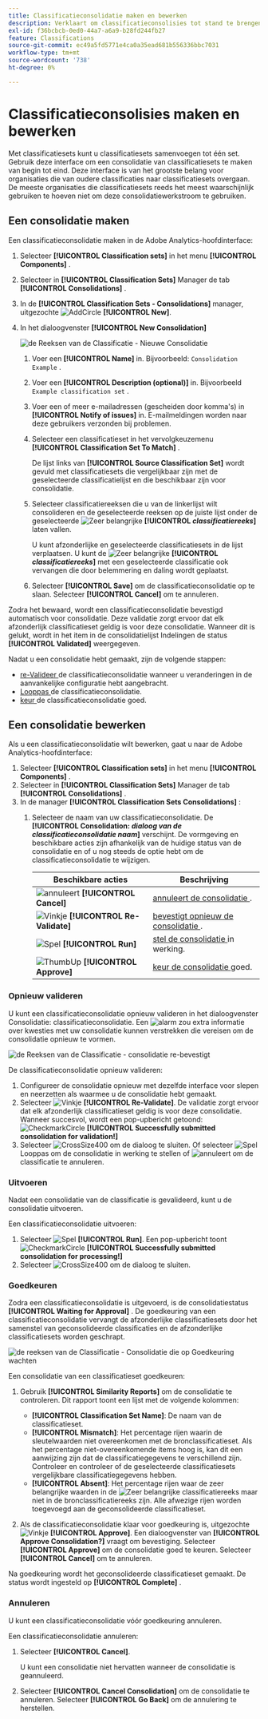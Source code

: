 ```yaml
---
title: Classificatieconsolidatie maken en bewerken
description: Verklaart om classificatieconsolisies tot stand te brengen, te bevestigen, in werking te stellen goed te keuren en te annuleren.
exl-id: f36bcbcb-0ed0-44a7-a6a9-b28fd244fb27
feature: Classifications
source-git-commit: ec49a5fd5771e4ca0a35ead681b556336bbc7031
workflow-type: tm+mt
source-wordcount: '738'
ht-degree: 0%

---
```


# Classificatieconsolisies maken en bewerken

Met classificatiesets kunt u classificatiesets samenvoegen tot één set. Gebruik deze interface om een consolidatie van classificatiesets te maken van begin tot eind. Deze interface is van het grootste belang voor organisaties die van oudere classificaties naar classificatiesets overgaan. De meeste organisaties die classificatiesets reeds het meest waarschijnlijk gebruiken te hoeven niet om deze consolidatiewerkstroom te gebruiken.

## Een consolidatie maken

Een classificatieconsolidatie maken in de Adobe Analytics-hoofdinterface:

1. Selecteer **[!UICONTROL Classification sets]** in het menu **[!UICONTROL Components]** .
1. Selecteer in **[!UICONTROL Classification Sets]** Manager de tab **[!UICONTROL Consolidations]** .
1. In de **[!UICONTROL Classification Sets - Consolidations]** manager, uitgezochte ![ AddCircle ](/help/assets/icons/AddCircle.svg) **[!UICONTROL New]**.
1. In het dialoogvenster **[!UICONTROL New Consolidation]**

   ![ de Reeksen van de Classificatie - Nieuwe Consolidatie ](assets/classifications-sets-consolidations-new.png)
   1. Voer een **[!UICONTROL Name]** in. Bijvoorbeeld: `Consolidation Example` .
   1. Voer een **[!UICONTROL Description (optional)]** in. Bijvoorbeeld `Example classification set` .
   1. Voer een of meer e-mailadressen (gescheiden door komma&#39;s) in **[!UICONTROL Notify of issues]** in. E-mailmeldingen worden naar deze gebruikers verzonden bij problemen.
   1. Selecteer een classificatieset in het vervolgkeuzemenu **[!UICONTROL Classification Set To Match]** .

      De lijst links van **[!UICONTROL Source Classification Set]** wordt gevuld met classificatiesets die vergelijkbaar zijn met de geselecteerde classificatielijst en die beschikbaar zijn voor consolidatie.

   1. Selecteer classificatiereeksen die u van de linkerlijst wilt consolideren en de geselecteerde reeksen op de juiste lijst onder de geselecteerde ![ Zeer belangrijke ](/help/assets/icons/Key.svg) **[!UICONTROL _classificatiereeks_]** laten vallen.

      U kunt afzonderlijke en geselecteerde classificatiesets in de lijst verplaatsen. U kunt de ![ Zeer belangrijke ](/help/assets/icons/Key.svg) **[!UICONTROL _classificatiereeks_]** met een geselecteerde classificatie ook vervangen die door belemmering en daling wordt geplaatst.

   1. Selecteer **[!UICONTROL Save]** om de classificatieconsolidatie op te slaan. Selecteer **[!UICONTROL Cancel]** om te annuleren.

Zodra het bewaard, wordt een classificatieconsolidatie bevestigd automatisch voor consolidatie. Deze validatie zorgt ervoor dat elk afzonderlijk classificatieset geldig is voor deze consolidatie. Wanneer dit is gelukt, wordt in het item in de consolidatielijst Indelingen de status **[!UICONTROL Validated]** weergegeven.

Nadat u een consolidatie hebt gemaakt, zijn de volgende stappen:

* [ re-Valideer ](#re-validate) de classificatieconsolidatie wanneer u veranderingen in de aanvankelijke configuratie hebt aangebracht.
* [ Looppas ](#run) de classificatieconsolidatie.
* [ keur ](#approve) de classificatieconsolidatie goed.



<!--
         
  

**[!UICONTROL Components]** > **[!UICONTROL Classification sets]** > **[!UICONTROL Consolidations]** > **[!UICONTROL Add]**

The following fields are available when creating a consolidation:

* **[!UICONTROL Name]**: The name of the consolidation.
* **[!UICONTROL Notify of issues]**: A comma-delimited list of email addresses that are notified of issues with this consolidation.
* **[!UICONTROL Dataset to match]**: A drop-down list of all classification sets.

Once you select a classification set, a table with two columns appears:

* The right column contains all classification sets that you want to consolidate. It starts with the classification set selected using the above drop-down list.
* The left column contains all classification sets eligible to be merged with the originally selected dataset. **Schemas must exactly match to be eligible for consolidation**. If schemas do not match the selected classification set, they do not appear in this left column.

Drag the desired classification sets from the available column on the left to the consolidation column on the right. Once the consolidation is given a name and two or more classification sets are in the right column, click **[!UICONTROL Save & Continue]**.

-->

## Een consolidatie bewerken

Als u een classificatieconsolidatie wilt bewerken, gaat u naar de Adobe Analytics-hoofdinterface:

1. Selecteer **[!UICONTROL Classification sets]** in het menu **[!UICONTROL Components]** .
1. Selecteer in **[!UICONTROL Classification Sets]** Manager de tab **[!UICONTROL Consolidations]** .
1. In de manager **[!UICONTROL Classification Sets Consolidations]** :
   1. Selecteer de naam van uw classificatieconsolidatie. De **[!UICONTROL Consolidation: _dialoog van de classificatieconsolidatie naam_]** verschijnt. De vormgeving en beschikbare acties zijn afhankelijk van de huidige status van de consolidatie en of u nog steeds de optie hebt om de classificatieconsolidatie te wijzigen.

      | Beschikbare acties | Beschrijving |
      |---|---|
      | ![ annuleert ](/help/assets/icons/Cancel.svg) **[!UICONTROL Cancel]** | [ annuleert de consolidatie ](#cancel). |
      | ![ Vinkje ](/help/assets/icons/Checkmark.svg) **[!UICONTROL Re-Validate]** | [ bevestigt opnieuw de consolidatie ](#re-validate). |
      | ![ Spel ](/help/assets/icons/Play.svg) **[!UICONTROL Run]** | [ stel de consolidatie ](#run) in werking. |
      | ![ ThumbUp ](/help/assets/icons/ThumbUp.svg) **[!UICONTROL Approve]** | [ keur de consolidatie ](#approve) goed. |



### Opnieuw valideren

U kunt een classificatieconsolidatie opnieuw valideren in het dialoogvenster Consolidatie: classificatieconsolidatie. Een ![ alarm ](/help/assets/icons/Alert.svg) zou extra informatie over kwesties met uw consolidatie kunnen verstrekken die vereisen om de consolidatie opnieuw te vormen.

![ de Reeksen van de Classificatie - consolidatie re-bevestigt ](assets/classifications-sets-consolidations-validated.png)

De classificatieconsolidatie opnieuw valideren:

1. Configureer de consolidatie opnieuw met dezelfde interface voor slepen en neerzetten als waarmee u de consolidatie hebt gemaakt.
1. Selecteer ![ Vinkje ](/help/assets/icons/Checkmark.svg) **[!UICONTROL Re-Validate]**. De validatie zorgt ervoor dat elk afzonderlijk classificatieset geldig is voor deze consolidatie. Wanneer succesvol, wordt een pop-upbericht getoond: ![ CheckmarkCircle ](/help/assets/icons/CheckmarkCircle.svg) **[!UICONTROL Successfully submitted consolidation for validation!]**
1. Selecteer ![ CrossSize400 ](/help/assets/icons/CrossSize400.svg) om de dialoog te sluiten. Of selecteer ![ Spel ](/help/assets/icons/Play.svg) Looppas om de consolidatie in werking te stellen of ![ annuleert ](/help/assets/icons/Cancel.svg) om de classificatie te annuleren.



<!--
Once you have created a consolidation, a list of source datasets appears on the right. The **[!UICONTROL Validate]** button makes sure that each individual classification set is valid for this consolidation. You can reorder the classification steps here to determine priority in cases of mismatched classification values. **The highest classification set in the list overwrites any mismatched values in other classification sets.**

-->

### Uitvoeren

Nadat een consolidatie van de classificatie is gevalideerd, kunt u de consolidatie uitvoeren.

Een classificatieconsolidatie uitvoeren:

1. Selecteer ![ Spel ](/help/assets/icons/Play.svg) **[!UICONTROL Run]**. Een pop-upbericht toont ![ CheckmarkCircle ](/help/assets/icons/CheckmarkCircle.svg) **[!UICONTROL Successfully submitted consolidation for processing!]**
1. Selecteer ![ CrossSize400 ](/help/assets/icons/CrossSize400.svg) om de dialoog te sluiten.


### Goedkeuren

Zodra een classificatieconsolidatie is uitgevoerd, is de consolidatiestatus **[!UICONTROL Waiting for Approval]** . De goedkeuring van een classificatieconsolidatie vervangt de afzonderlijke classificatiesets door het samenstel van geconsolideerde classificaties en de afzonderlijke classificatiesets worden geschrapt.

![ de reeksen van de Classificatie - Consolidatie die op Goedkeuring wachten ](assets/classifications-sets-consolidations-waitingforapproval.png)

Een consolidatie van een classificatieset goedkeuren:

1. Gebruik **[!UICONTROL Similarity Reports]** om de consolidatie te controleren. Dit rapport toont een lijst met de volgende kolommen:

   * **[!UICONTROL Classification Set Name]**: De naam van de classificatieset.
   * **[!UICONTROL Mismatch]**: Het percentage rijen waarin de sleutelwaarden niet overeenkomen met de bronclassificatieset. Als het percentage niet-overeenkomende items hoog is, kan dit een aanwijzing zijn dat de classificatiegegevens te verschillend zijn. Controleer en controleer of de geselecteerde classificatiesets vergelijkbare classificatiegegevens hebben.
   * **[!UICONTROL Absent]**: Het percentage rijen waar de zeer belangrijke waarden in de ![ Zeer belangrijke ](/help/assets/icons/Key.svg) classificatiereeks maar niet in de bronclassificatiereeks zijn. Alle afwezige rijen worden toegevoegd aan de geconsolideerde classificatieset.

1. Als de classificatieconsolidatie klaar voor goedkeuring is, uitgezochte ![ Vinkje ](/help/assets/icons/Checkmark.svg) **[!UICONTROL Approve]**. Een dialoogvenster van **[!UICONTROL Approve Consolidation?]** vraagt om bevestiging. Selecteer **[!UICONTROL Approve]** om de consolidatie goed te keuren. Selecteer **[!UICONTROL Cancel]** om te annuleren.

Na goedkeuring wordt het geconsolideerde classificatieset gemaakt. De status wordt ingesteld op **[!UICONTROL Complete]** .


### Annuleren

U kunt een classificatieconsolidatie vóór goedkeuring annuleren.

Een classificatieconsolidatie annuleren:

1. Selecteer **[!UICONTROL Cancel]**.

   U kunt een consolidatie niet hervatten wanneer de consolidatie is geannuleerd.
1. Selecteer **[!UICONTROL Cancel Consolidation]** om de consolidatie te annuleren. Selecteer **[!UICONTROL Go Back]** om de annulering te herstellen.

